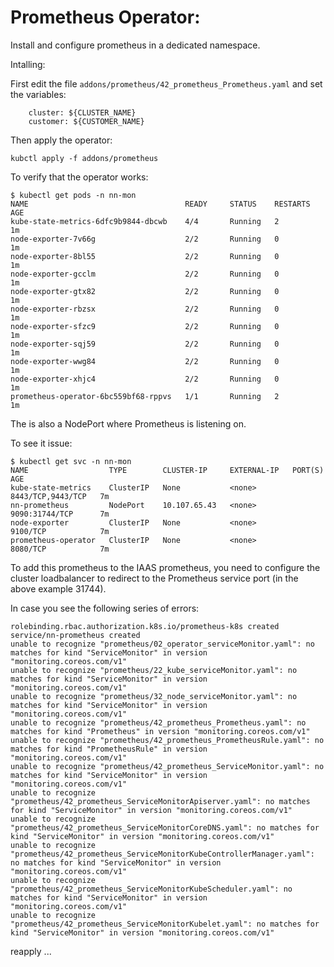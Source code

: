 Prometheus Operator:
====================

Install and configure prometheus in a dedicated namespace.

Intalling:

First edit the file `addons/prometheus/42_prometheus_Prometheus.yaml` and set the variables:

```
    cluster: ${CLUSTER_NAME}
    customer: ${CUSTOMER_NAME}
```

Then apply the operator:

```
kubctl apply -f addons/prometheus
```

To verify that the operator works:

```
$ kubectl get pods -n nn-mon
NAME                                   READY     STATUS    RESTARTS   AGE
kube-state-metrics-6dfc9b9844-dbcwb    4/4       Running   2          1m
node-exporter-7v66g                    2/2       Running   0          1m
node-exporter-8bl55                    2/2       Running   0          1m
node-exporter-gcclm                    2/2       Running   0          1m
node-exporter-gtx82                    2/2       Running   0          1m
node-exporter-rbzsx                    2/2       Running   0          1m
node-exporter-sfzc9                    2/2       Running   0          1m
node-exporter-sqj59                    2/2       Running   0          1m
node-exporter-wwg84                    2/2       Running   0          1m
node-exporter-xhjc4                    2/2       Running   0          1m
prometheus-operator-6bc559bf68-rppvs   1/1       Running   2          1m
```

The is also a NodePort where Prometheus is listening on.

To see it issue:

```
$ kubectl get svc -n nn-mon
NAME                  TYPE        CLUSTER-IP     EXTERNAL-IP   PORT(S)             AGE
kube-state-metrics    ClusterIP   None           <none>        8443/TCP,9443/TCP   7m
nn-prometheus         NodePort    10.107.65.43   <none>        9090:31744/TCP      7m
node-exporter         ClusterIP   None           <none>        9100/TCP            7m
prometheus-operator   ClusterIP   None           <none>        8080/TCP            7m
```

To add this prometheus to the IAAS prometheus, you need to configure the cluster
loadbalancer to redirect to the Prometheus service port (in the above example 31744).


In case you see the following series of errors:
```
rolebinding.rbac.authorization.k8s.io/prometheus-k8s created
service/nn-prometheus created
unable to recognize "prometheus/02_operator_serviceMonitor.yaml": no matches for kind "ServiceMonitor" in version "monitoring.coreos.com/v1"
unable to recognize "prometheus/22_kube_serviceMonitor.yaml": no matches for kind "ServiceMonitor" in version "monitoring.coreos.com/v1"
unable to recognize "prometheus/32_node_serviceMonitor.yaml": no matches for kind "ServiceMonitor" in version "monitoring.coreos.com/v1"
unable to recognize "prometheus/42_prometheus_Prometheus.yaml": no matches for kind "Prometheus" in version "monitoring.coreos.com/v1"
unable to recognize "prometheus/42_prometheus_PrometheusRule.yaml": no matches for kind "PrometheusRule" in version "monitoring.coreos.com/v1"
unable to recognize "prometheus/42_prometheus_ServiceMonitor.yaml": no matches for kind "ServiceMonitor" in version "monitoring.coreos.com/v1"
unable to recognize "prometheus/42_prometheus_ServiceMonitorApiserver.yaml": no matches for kind "ServiceMonitor" in version "monitoring.coreos.com/v1"
unable to recognize "prometheus/42_prometheus_ServiceMonitorCoreDNS.yaml": no matches for kind "ServiceMonitor" in version "monitoring.coreos.com/v1"
unable to recognize "prometheus/42_prometheus_ServiceMonitorKubeControllerManager.yaml": no matches for kind "ServiceMonitor" in version "monitoring.coreos.com/v1"
unable to recognize "prometheus/42_prometheus_ServiceMonitorKubeScheduler.yaml": no matches for kind "ServiceMonitor" in version "monitoring.coreos.com/v1"
unable to recognize "prometheus/42_prometheus_ServiceMonitorKubelet.yaml": no matches for kind "ServiceMonitor" in version "monitoring.coreos.com/v1"
```

reapply ...
